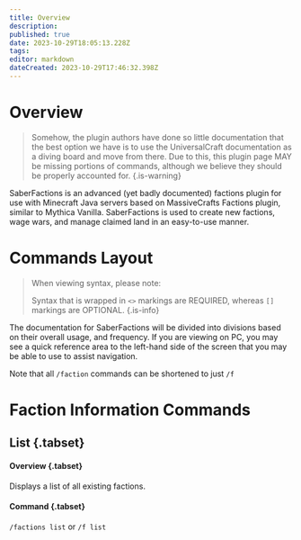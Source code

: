 ```yaml
---
title: Overview
description: 
published: true
date: 2023-10-29T18:05:13.228Z
tags: 
editor: markdown
dateCreated: 2023-10-29T17:46:32.398Z
---
```


# Overview
> Somehow, the plugin authors have done so little documentation that the best option we have is to use the UniversalCraft documentation as a diving board and move from there. Due to this, this plugin page MAY be missing portions of commands, although we believe they should be properly accounted for.
{.is-warning}

SaberFactions is an advanced (yet badly documented) factions plugin for use with Minecraft Java servers based on MassiveCrafts Factions plugin, similar to Mythica Vanilla. SaberFactions is used to create new factions, wage wars, and manage claimed land in an easy-to-use manner.

# Commands Layout
> When viewing syntax, please note:
> 
> Syntax that is wrapped in `<>` markings are REQUIRED, whereas `[]` markings are OPTIONAL.
{.is-info}

The documentation for SaberFactions will be divided into divisions based on their overall usage, and frequency. If you are viewing on PC, you may see a quick reference area to the left-hand side of the screen that you may be able to use to assist navigation.

Note that all `/faction` commands can be shortened to just `/f`

# Faction Information Commands
## List {.tabset}
#### Overview {.tabset}

Displays a list of all existing factions.

#### Command {.tabset}

`/factions list` or `/f list`
